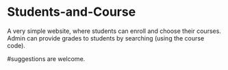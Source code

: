 # Students-and-Course
A very simple website, where students can enroll and choose their courses. 
Admin can provide grades to students by searching (using the course code).



#suggestions are welcome.
